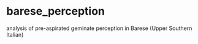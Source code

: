 # barese_perception
analysis of pre-aspirated geminate perception in Barese (Upper Southern Italian)
